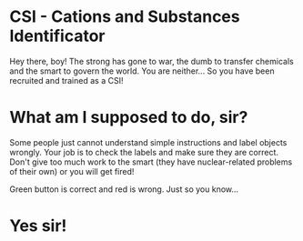 # CSI - Cations and Substances Identificator
Hey there, boy! The strong has gone to war, the dumb to transfer chemicals and the smart to govern the world. You are neither... So you have been recruited and trained as a CSI!

# What am I supposed to do, sir?
Some people just cannot understand simple instructions and label objects wrongly. Your job is to check the labels and make sure they are correct. Don't give too much work to the smart (they have nuclear-related problems of their own) or you will get fired!

Green button is correct and red is wrong. Just so you know...

# Yes sir!
